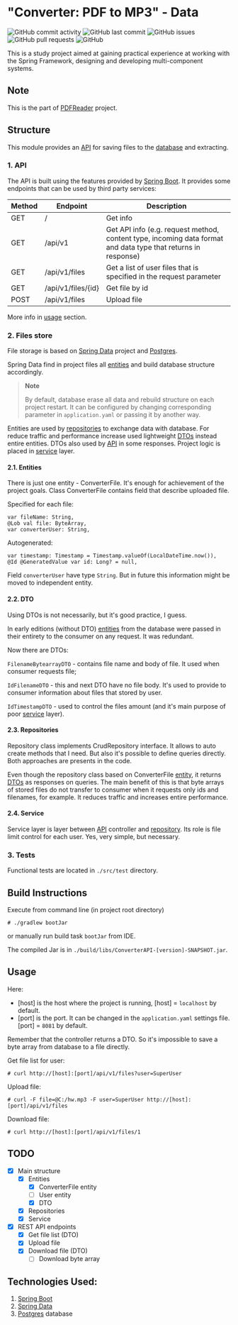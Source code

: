# "Converter: PDF to MP3" - Data

![GitHub commit activity](https://img.shields.io/github/commit-activity/m/he1ex-tG/ConverterAPI?logo=GitHub) ![GitHub last commit](https://img.shields.io/github/last-commit/he1ex-tG/ConverterAPI?logo=GitHub) ![GitHub issues](https://img.shields.io/github/issues/he1ex-tG/ConverterAPI?logo=GitHub) ![GitHub pull requests](https://img.shields.io/github/issues-pr/he1ex-tG/ConverterAPI?logo=GitHub) ![GitHub](https://img.shields.io/github/license/he1ex-tg/converterapi?logo=GitHub)

This is a study project aimed at gaining practical experience at
working with the Spring Framework, designing and developing multi-component
systems.

## Note

This is the part of [PDFReader](https://github.com/he1ex-tG/PDFReader) project.

## Structure

This module provides an [API](#1-api) for saving files to the 
[database](#2-files-store) and extracting.

### 1. API

The API is built using the features provided by 
[Spring Boot](https://spring.io/projects/spring-boot). It provides some 
endpoints that can be used by third party services:

| __Method__ | __Endpoint__       | __Description__                                                                                               |
|------------|--------------------|---------------------------------------------------------------------------------------------------------------|
| GET        | /                  | Get info                                                                                                      |
| GET        | /api/v1            | Get API info (e.g. request method, content type, incoming data format and data type that returns in response) |
| GET        | /api/v1/files      | Get a list of user files that is specified in the request parameter                                           |
| GET        | /api/v1/files/{id} | Get file by id                                                                                                |
| POST       | /api/v1/files      | Upload file                                                                                                   |

More info in [usage](#usage) section.

### 2. Files store

File storage is based on [Spring Data](https://spring.io/projects/spring-data) 
project and [Postgres](https://www.postgresql.org/). 

Spring Data find in project files all [entities](#21-entities) and build 
database structure accordingly.
> __Note__
> 
> By default, database erase all data and rebuild structure on each project 
> restart. It can be configured by changing corresponding parameter in 
> `application.yaml` or passing it by another way.

Entities are used by [repositories](#23-repositories) to exchange data with 
database. For reduce traffic and performance increase used lightweight 
[DTOs](#22-dto) instead entire entities. DTOs also used by [API](#1-api) in 
some responses. Project logic is placed in [service](#24-service) layer.

#### 2.1. Entities

There is just one entity - ConverterFile. It's enough for achievement of the 
project goals. Class ConverterFile contains field that describe uploaded file.

Specified for each file:

    var fileName: String,
    @Lob val file: ByteArray,
    var converterUser: String,

Autogenerated:

    var timestamp: Timestamp = Timestamp.valueOf(LocalDateTime.now()),
    @Id @GeneratedValue var id: Long? = null,

Field `converterUser` have type `String`. But in future this information might be 
moved to independent entity.

#### 2.2. DTO

Using DTOs is not necessarily, but it's good practice, I guess. 

In early editions (without DTO) [entities](#21-entities) from the database 
were passed in their entirety to the consumer on any request. It was redundant. 

Now there are DTOs:

  `FilenameBytearrayDTO` - contains file name and body of file. It used when 
consumer requests file;

  `IdFilenameDTO` - this and next DTO have no file body. It's used to provide to
consumer information about files that stored by user.

  `IdTimestampDTO` - used to control the files amount (and it's main purpose of 
poor [service](#24-service) layer).

#### 2.3. Repositories

Repository class implements CrudRepository interface. It allows to auto create 
methods that I need. But also it's possible to define queries directly. Both 
approaches are presents in the code.

Even though the repository class based on ConverterFile [entity](#21-entities), 
it returns [DTOs](#22-dto) as responses on queries. The main benefit of this 
is that byte arrays of stored files do not transfer to consumer when it 
requests only ids and filenames, for example. It reduces traffic and increases 
entire performance.

#### 2.4. Service

Service layer is layer between [API](#1-api) controller and 
[repository](#23-repositories). Its role is file limit control for each user.
Yes, very simple, but necessary.

### 3. Tests

Functional tests are located in `./src/test` directory.

## Build Instructions

Execute from command line (in project root directory)

    # ./gradlew bootJar

or manually run build task `bootJar` from IDE. 

The compiled Jar is in `./build/libs/ConverterAPI-[version]-SNAPSHOT.jar`.

## Usage

Here:
- [host] is the host where the project is running, [host] = `localhost` by 
default.
- [port] is the port. It can be changed in the `application.yaml` settings 
file. [port] = `8081` by default.

Remember that the controller returns a DTO. So it's impossible to save a byte 
array from database to a file directly.

Get file list for user:



    # curl http://[host]:[port]/api/v1/files?user=SuperUser

Upload file:



    # curl -F file=@C:/hw.mp3 -F user=SuperUser http://[host]:[port]/api/v1/files

Download file:


    # curl http://[host]:[port]/api/v1/files/1

## TODO

- [x] Main structure
  - [x] Entities
    - [x] ConverterFile entity
    - [ ] User entity
    - [x] DTO
  - [x] Repositories
  - [x] Service
- [x] REST API endpoints
  - [x] Get file list (DTO)
  - [x] Upload file
  - [x] Download file (DTO)
    - [ ] Download byte array 

## Technologies Used:

1. [Spring Boot](https://spring.io/projects/spring-boot)
2. [Spring Data](https://spring.io/projects/spring-data)
3. [Postgres](https://www.postgresql.org/) database
